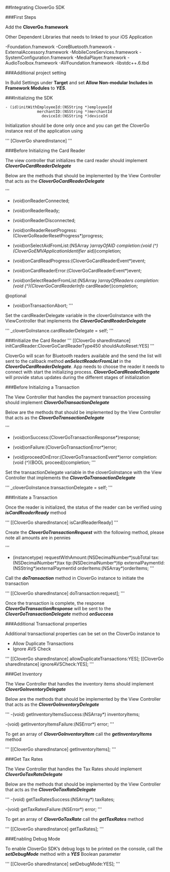 ##Integrating CloverGo SDK 

###First Steps

Add the **CloverGo.framework**

Other Dependent Libraries that needs to linked to your iOS Application

-Foundation.framework
-CoreBluetooth.framework
-ExternalAccessory.framework
-MobileCoreServices.framework
-SystemConfiguration.framework
-MediaPlayer.framework
-AudioToolbox.framework
-AVFoundation.framework
-libstdc++.6.tbd

###Additional project setting

In Build Settings under **Target** and set **Allow Non-modular Includes in Framework Modules** to **_YES_**.

###Initializing the SDK

```
- (id)initWithEmployeeId:(NSString *)employeeId
              merchantID:(NSString *)merchantId
                deviceId:(NSString *)deviceId
```

Initialization should be done only once and you can get the CloverGo instance rest of the application using 

'''
[CloverGo sharedInstance]
'''

###Before Initializing the Card Reader

The view controller that initializes the card reader should implement **_CloverGoCardReaderDelegate_**

Below are the methods that should be implemented by the View Controller that acts as the **_CloverGoCardReaderDelegate_**

'''
- (void)onReaderConnected;

- (void)onReaderReady;

- (void)onReaderDisconnected;

- (void)onReaderResetProgress:(CloverGoReaderResetProgress*)progress;

- (void)onSelectAidFromList:(NSArray *)arrayOfAID
                 completion:(void (^)(CloverGoEMVApplicationIdentifier* aid))completion;

- (void)onCardReadProgress:(CloverGoCardReaderEvent*)event;

- (void)onCardReaderError:(CloverGoCardReaderEvent*)event;

- (void)onSelectReaderFromList:(NSArray *)arrayOfReaders
                 completion:(void (^)(CloverGoCardReaderInfo* cardReader))completion;

@optional
- (void)onTransactionAbort;
'''

Set the cardReaderDelegate variable in the cloverGoInstance with the ViewController that implements the **_CloverGoCardReaderDelegate_**

'''
_cloverGoInstance.cardReaderDelegate = self;
'''

###Initialize the Card Reader
'''
[[CloverGo sharedInstance] initCardReader:CloverGoCardReaderType450 shouldAutoReset:YES]
'''

CloverGo will scan for Bluetooth readers available and the send the list will sent to the callback method **_onSelectReaderFromList_** in the **_CloverGoCardReaderDelegate_**. 
App needs to choose the reader it needs to connect with start the initializing process. **_CloverGoCardReaderDelegate_** will provide status updates during the different stages of initialization

###Before Initializing a Transaction

The View Controller that handles the payment transaction processing should implement **_CloverGoTransactionDelegate_**

Below are the methods that should be implemented by the View Controller that acts as the **_CloverGoTransactionDelegate_**

'''
- (void)onSuccess:(CloverGoTransactionResponse*)response;

- (void)onFailure:(CloverGoTransactionError*)error;

- (void)proceedOnError:(CloverGoTransactionEvent*)error
            completion:(void (^)(BOOL proceed))completion;
'''

Set the transactionDelegate variable in the cloverGoInstance with the View Controller that implements the **_CloverGoTransactionDelegate_**

'''
_cloverGoInstance.transactionDelegate = self;
'''

###Initiate a Transaction

Once the reader is initialized, the status of the reader can be verified using **_isCardReaderReady_** method

'''
[[CloverGo sharedInstance] isCardReaderReady]
'''

Create the **_CloverGoTransactionRequest_** with the following method, please note all amounts are in pennies

'''
+ (instancetype) requestWithAmount:(NSDecimalNumber*)subTotal
                               tax:(NSDecimalNumber*)tax
                               tip:(NSDecimalNumber*)tip
                 externalPaymentId:(NSString*)externalPaymentId
                         orderItems:(NSArray*)orderItems;
'''

Call the **_doTransaction_** method in CloverGo instance to initiate the transaction

'''
[[CloverGo sharedInstance] doTransaction:request];
'''

Once the transaction is complete, the response **_CloverGoTransactionResponse_** will be sent to the **_CloverGoTransactionDelegate_** method **_onSuccess_**

###Additional Transactional properties

Additional transactional properties can be set on the CloverGo instance to 
- Allow Duplicate Transactions
- Ignore AVS Check

'''
[[CloverGo sharedInstance] allowDuplicateTransactions:YES];
[[CloverGo sharedInstance] ignoreAVSCheck:YES];
'''

###Get Inventory

The View Controller that handles the inventory items should implement **_CloverGoInventoryDelegate_**

Below are the methods that should be implemented by the View Controller that acts as the **_CloverGoInventoryDelegate_**

'''
-(void) getInventoryItemsSuccess:(NSArray*) inventoryItems;

-(void) getInventoryItemsFailure:(NSError*) error;
'''

To get an array of **_CloverGoInventoryItem_** call the **_getInventoryItems_** method

'''
[[CloverGo sharedInstance] getInventoryItems];
'''

###Get Tax Rates

The View Controller that handles the Tax Rates should implement **_CloverGoTaxRateDelegate_**

Below are the methods that should be implemented by the View Controller that acts as the **_CloverGoTaxRateDelegate_**

'''
-(void) getTaxRatesSuccess:(NSArray*) taxRates;

-(void) getTaxRatesFailure:(NSError*) error;
'''

To get an array of **_CloverGoTaxRate_** call the **_getTaxRates_** method

'''
[[CloverGo sharedInstance] getTaxRates];
'''

###Enabling Debug Mode

To enable CloverGo SDK’s debug logs to be printed on the console, call the **_setDebugMode_** method with a **_YES_** Boolean parameter

'''
[[CloverGo sharedInstance] setDebugMode:YES];
'''


